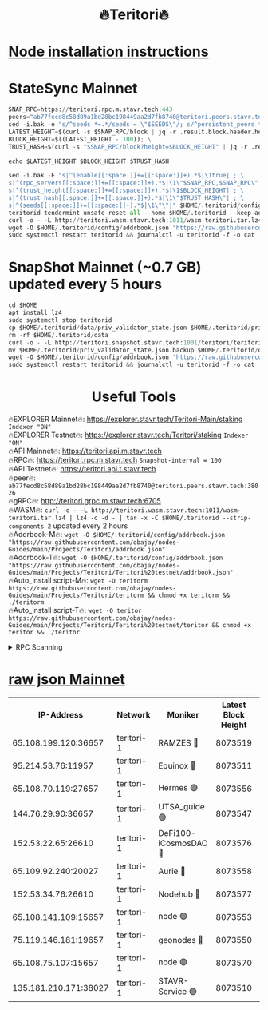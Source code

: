 <h1 align="center"> 🔥Teritori🔥</h1>


[Node installation instructions](https://github.com/obajay/nodes-Guides/tree/main/Projects/Teritori)
=

# StateSync Mainnet
```python
SNAP_RPC=https://teritori.rpc.m.stavr.tech:443
peers="ab77fecd8c58d89a1bd28bc198449aa2d7fb8740@teritori.peers.stavr.tech:38026"
sed -i.bak -e "s/^seeds *=.*/seeds = \"$SEEDS\"/; s/^persistent_peers *=.*/persistent_peers = \"$PEERS\"/" $HOME/.teritorid/config/config.toml
LATEST_HEIGHT=$(curl -s $SNAP_RPC/block | jq -r .result.block.header.height); \
BLOCK_HEIGHT=$((LATEST_HEIGHT - 100)); \
TRUST_HASH=$(curl -s "$SNAP_RPC/block?height=$BLOCK_HEIGHT" | jq -r .result.block_id.hash)

echo $LATEST_HEIGHT $BLOCK_HEIGHT $TRUST_HASH

sed -i.bak -E "s|^(enable[[:space:]]+=[[:space:]]+).*$|\1true| ; \
s|^(rpc_servers[[:space:]]+=[[:space:]]+).*$|\1\"$SNAP_RPC,$SNAP_RPC\"| ; \
s|^(trust_height[[:space:]]+=[[:space:]]+).*$|\1$BLOCK_HEIGHT| ; \
s|^(trust_hash[[:space:]]+=[[:space:]]+).*$|\1\"$TRUST_HASH\"| ; \
s|^(seeds[[:space:]]+=[[:space:]]+).*$|\1\"\"|" $HOME/.teritorid/config/config.toml
teritorid tendermint unsafe-reset-all --home $HOME/.teritorid --keep-addr-book
curl -o - -L http://teritori.wasm.stavr.tech:1011/wasm-teritori.tar.lz4 | lz4 -c -d - | tar -x -C $HOME/.teritorid --strip-components 2
wget -O $HOME/.teritorid/config/addrbook.json "https://raw.githubusercontent.com/obajay/nodes-Guides/main/Projects/Teritori/addrbook.json"
sudo systemctl restart teritorid && journalctl -u teritorid -f -o cat
```

# SnapShot Mainnet (~0.7 GB) updated every 5 hours
```python
cd $HOME
apt install lz4
sudo systemctl stop teritorid
cp $HOME/.teritorid/data/priv_validator_state.json $HOME/.teritorid/priv_validator_state.json.backup
rm -rf $HOME/.teritorid/data
curl -o - -L http://teritori.snapshot.stavr.tech:1001/teritori/teritori-snap.tar.lz4 | lz4 -c -d - | tar -x -C $HOME/.teritorid --strip-components 2
mv $HOME/.teritorid/priv_validator_state.json.backup $HOME/.teritorid/data/priv_validator_state.json
wget -O $HOME/.teritorid/config/addrbook.json "https://raw.githubusercontent.com/obajay/nodes-Guides/main/Projects/Teritori/addrbook.json"
sudo systemctl restart teritorid && journalctl -u teritorid -f -o cat
```
 <h1 align="center"> Useful Tools</h1>

🔥EXPLORER Mainnet🔥:      https://explorer.stavr.tech/Teritori-Main/staking      `Indexer "ON"` \
🔥EXPLORER Testnet🔥:        https://explorer.stavr.tech/Teritori/staking            `Indexer "ON"` \
🔥API Mainnet🔥:                   https://teritori.api.m.stavr.tech \
🔥RPC🔥:                                   https://teritori.rpc.m.stavr.tech                         `Snapshot-interval = 100` \
🔥API Testnet🔥:                     https://teritori.api.t.stavr.tech \
🔥peer🔥:                     `ab77fecd8c58d89a1bd28bc198449aa2d7fb8740@teritori.peers.stavr.tech:38026` \
🔥gRPC🔥:                                http://teritori.grpc.m.stavr.tech:6705 \
🔥WASM🔥: ```curl -o - -L http://teritori.wasm.stavr.tech:1011/wasm-teritori.tar.lz4 | lz4 -c -d - | tar -x -C $HOME/.teritorid --strip-components 2``` updated every 2 hours \
🔥Addrbook-M🔥:    ```wget -O $HOME/.teritorid/config/addrbook.json "https://raw.githubusercontent.com/obajay/nodes-Guides/main/Projects/Teritori/addrbook.json"``` \
🔥Addrbook-T🔥:    ```wget -O $HOME/.teritorid/config/addrbook.json "https://raw.githubusercontent.com/obajay/nodes-Guides/main/Projects/Teritori/Teritori%20testnet/addrbook.json"``` \
🔥Auto_install script-M🔥: ```wget -O teritorm https://raw.githubusercontent.com/obajay/nodes-Guides/main/Projects/Teritori/teritorm && chmod +x teritorm && ./teritorm``` \
🔥Auto_install script-T🔥: ```wget -O teritor https://raw.githubusercontent.com/obajay/nodes-Guides/main/Projects/Teritori/Teritori%20testnet/teritor && chmod +x teritor && ./teritor```

<details>
<summary>RPC Scanning</summary>

<h2 align="center"> We scan nodes in real time every 4 hours. And we provide the final result of RPC endpoints.
We cannot influence the operation of these nodes in any way. </h2>


```python
If Voting Power is higher than 0 --> then the Node is a validator of the network and may be subject to attack and be a potential threat to the chain.
```
```python
We marked such validators with a red symbol
```

</details>

[raw json Mainnet](https://rpc-check.teritorim.stavr.tech/teritorim/rpc-teritorim-result.json)
=



<table><tr><th>IP-Address</th><th>Network</th><th>Moniker</th><th>Latest Block Height</th><th>Earliest Block Height</th><th>Catching Up</th><th>Tx Index</th><th>Voting Power</th><th>Scan Time</th></tr><tr><td>65.108.199.120:36657</td><td>teritori-1</td><td>RAMZES 🔴</td><td>8073519</td><td>5996001</td><td>False</td><td>on</td><td>784782</td><td>2024-03-28T18:55:36.109740967UTC</td></tr><tr><td>95.214.53.76:11957</td><td>teritori-1</td><td>Equinox 🔴</td><td>8073511</td><td>7203180</td><td>False</td><td>on</td><td>1545350</td><td>2024-03-28T18:54:46.460731293UTC</td></tr><tr><td>65.108.70.119:27657</td><td>teritori-1</td><td>Hermes 🟢</td><td>8073556</td><td>7203180</td><td>False</td><td>on</td><td>0</td><td>2024-03-28T18:59:05.880344048UTC</td></tr><tr><td>144.76.29.90:36657</td><td>teritori-1</td><td>UTSA_guide 🟢</td><td>8073547</td><td>7208001</td><td>False</td><td>on</td><td>0</td><td>2024-03-28T18:58:13.688809505UTC</td></tr><tr><td>152.53.22.65:26610</td><td>teritori-1</td><td>DeFi100-iCosmosDAO 🔴</td><td>8073576</td><td>7536429</td><td>False</td><td>on</td><td>1448304</td><td>2024-03-28T19:01:06.643360585UTC</td></tr><tr><td>65.109.92.240:20027</td><td>teritori-1</td><td>Aurie 🔴</td><td>8073558</td><td>7568001</td><td>False</td><td>on</td><td>119310</td><td>2024-03-28T18:59:22.616426822UTC</td></tr><tr><td>152.53.34.76:26610</td><td>teritori-1</td><td>Nodehub 🔴</td><td>8073577</td><td>7580883</td><td>False</td><td>on</td><td>65696</td><td>2024-03-28T19:01:13.227166797UTC</td></tr><tr><td>65.108.141.109:15657</td><td>teritori-1</td><td>node 🟢</td><td>8073553</td><td>7714496</td><td>False</td><td>on</td><td>0</td><td>2024-03-28T18:58:52.307684065UTC</td></tr><tr><td>75.119.146.181:19657</td><td>teritori-1</td><td>geonodes 🔴</td><td>8073550</td><td>7747478</td><td>False</td><td>on</td><td>37840</td><td>2024-03-28T18:58:36.969940978UTC</td></tr><tr><td>65.108.75.107:15657</td><td>teritori-1</td><td>node 🟢</td><td>8073570</td><td>7995732</td><td>False</td><td>on</td><td>0</td><td>2024-03-28T19:00:29.158289972UTC</td></tr><tr><td>135.181.210.171:38027</td><td>teritori-1</td><td>STAVR-Service 🟢</td><td>8073510</td><td>8070001</td><td>False</td><td>on</td><td>0</td><td>2024-03-28T18:54:39.881189576UTC</td></tr></table>
